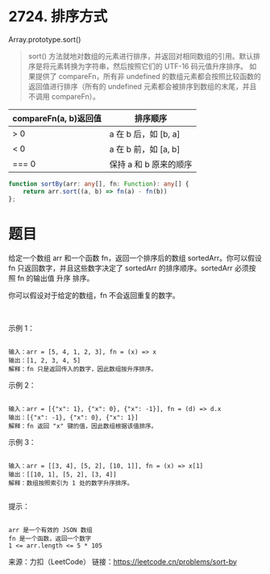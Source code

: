 # 2724. 排序方式
Array.prototype.sort()
> sort() 方法就地对数组的元素进行排序，并返回对相同数组的引用。默认排序是将元素转换为字符串，然后按照它们的 UTF-16 码元值升序排序。
如果提供了 compareFn，所有非 undefined 的数组元素都会按照比较函数的返回值进行排序（所有的 undefined 元素都会被排序到数组的末尾，并且不调用 compareFn）。

compareFn(a, b)返回值  |	排序顺序
---|---
> 0	|a 在 b 后，如 [b, a]
< 0	|a 在 b 前，如 [a, b]
=== 0	|保持 a 和 b 原来的顺序
```ts
function sortBy(arr: any[], fn: Function): any[] {
    return arr.sort((a, b) => fn(a) - fn(b))
};
```

# 题目
给定一个数组 arr 和一个函数 fn，返回一个排序后的数组 sortedArr。你可以假设 fn 只返回数字，并且这些数字决定了 sortedArr 的排序顺序。sortedArr 必须按照 fn 的输出值 升序 排序。

你可以假设对于给定的数组，fn 不会返回重复的数字。

 

示例 1：
```

输入：arr = [5, 4, 1, 2, 3], fn = (x) => x
输出：[1, 2, 3, 4, 5]
解释：fn 只是返回传入的数字，因此数组按升序排序。
```
示例 2：
```

输入：arr = [{"x": 1}, {"x": 0}, {"x": -1}], fn = (d) => d.x
输出：[{"x": -1}, {"x": 0}, {"x": 1}]
解释：fn 返回 "x" 键的值，因此数组根据该值排序。
```
示例 3：
```

输入：arr = [[3, 4], [5, 2], [10, 1]], fn = (x) => x[1]
输出：[[10, 1], [5, 2], [3, 4]]
解释：数组按照索引为 1 处的数字升序排序。
 
```

提示：
```

arr 是一个有效的 JSON 数组
fn 是一个函数，返回一个数字
1 <= arr.length <= 5 * 105

```

来源：力扣（LeetCode）
链接：https://leetcode.cn/problems/sort-by